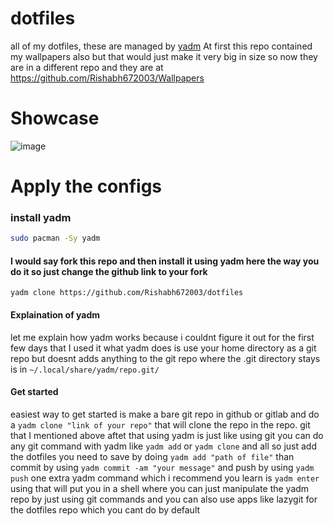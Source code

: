 # dotfiles

all of my dotfiles,
these are managed by [yadm](https://github.com/TheLocehiliosan/yadm)
At first this repo contained my wallpapers also but that would just make it very big in size so now they are in a different repo and they are at https://github.com/Rishabh672003/Wallpapers

# Showcase

![image](https://user-images.githubusercontent.com/53911515/235317064-720dd2e0-cfa3-43b8-b773-34350b4dd357.png)

# Apply the configs

### install yadm

```sh
sudo pacman -Sy yadm
```

#### I would say fork this repo and then install it using yadm here the way you do it so just change the github link to your fork

```
yadm clone https://github.com/Rishabh672003/dotfiles
```

#### Explaination of yadm

let me explain how yadm works because i couldnt figure it out for the first few
days that I used it
what yadm does is use your home directory as a git repo but doesnt adds anything to the git repo where the .git directory stays is in `~/.local/share/yadm/repo.git/`
#### Get started

easiest way to get started is make a bare git repo in github or gitlab and do a
`yadm clone "link of your repo"` 
that will clone the repo in the repo. git that I mentioned above
aftet that using yadm is just like using git you can do any git command with yadm like `yadm add` or `yadm clone` and all 
so just add the dotfiles you need to save by doing `yadm add "path of file"`
than commit by using `yadm commit -am "your message"` and push by using `yadm push`
one extra yadm command which i recommend you learn is `yadm enter` using that will put you in a shell where you can just manipulate the yadm repo by just using git commands and you can also use apps like lazygit for the dotfiles repo which you cant do by default
